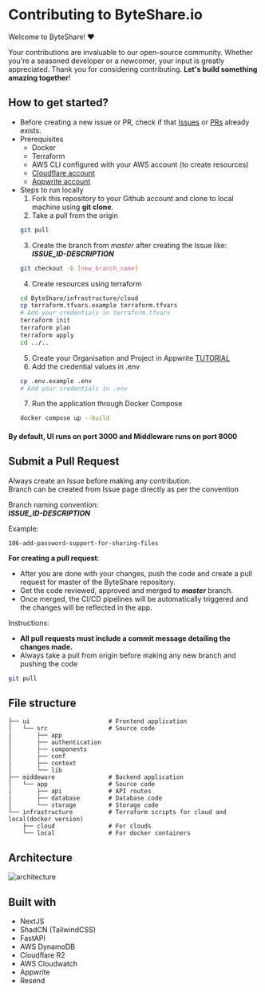 <!--  _   _                                                    -->
<!-- | | | | __ _ _ __  _ __  _   _                            -->
<!-- | |_| |/ _` | '_ \| '_ \| | | |                           -->
<!-- |  _  | (_| | |_) | |_) | |_| |                           -->
<!-- |_| |_|\__,_| .__/| .__/ \__, |                           -->
<!--   ____      |_|   |_|    |___/         _   _              -->
<!--  / ___|___  _ __ | |_ _ __| |__  _   _| |_(_)_ __   __ _  -->
<!-- | |   / _ \| '_ \| __| '__| '_ \| | | | __| | '_ \ / _` | -->
<!-- | |__| (_) | | | | |_| |  | |_) | |_| | |_| | | | | (_| | -->
<!--  \____\___/|_| |_|\__|_|  |_.__/ \__,_|\__|_|_| |_|\__, | -->
<!--                                                    |___/  -->


# Contributing to ByteShare.io
Welcome to ByteShare! ❤️

Your contributions are invaluable to our open-source community. Whether you're a seasoned developer or a newcomer, your input is greatly appreciated. Thank you for considering contributing. **Let's build something amazing together**!

## How to get started?
- Before creating a new issue or PR, check if that [Issues](https://github.com/ambujraj/byteshare/issues) or [PRs](https://github.com/ambujraj/byteshare/pulls) already exists.
- Prerequisites
  - Docker
  - Terraform
  - AWS CLI configured with your AWS account (to create resources)
  - [Cloudflare account](https://www.cloudflare.com/)
  - [Appwrite account](https://appwrite.io/)
- Steps to run locally
  1. Fork this repository to your Github account and clone to local machine using **git clone**.
  2. Take a pull from the origin
  ```bash
  git pull
  ```
  3. Create the branch from *master* after creating the Issue like: ***ISSUE_ID-DESCRIPTION***
  ```bash
  git checkout -b [new_branch_name]
  ```
  4. Create resources using terraform
  ```bash
  cd ByteShare/infrastructure/cloud
  cp terraform.tfvars.example terraform.tfvars
  # Add your credentials in terraform.tfvars
  terraform init
  terraform plan
  terraform apply
  cd ../..
  ```
  5. Create your Organisation and Project in Appwrite [TUTORIAL](https://youtu.be/pk92hS_d_ns?t=11&si=emSqp8Mdra_iF-dc)
  6. Add the credential values in .env
  ```bash
  cp .env.example .env
  # Add your credentials in .env
  ```
  7. Run the application through Docker Compose
  ```bash
  docker compose up --build
  ```

#### By default, UI runs on port **3000** and Middleware runs on port **8000**

## Submit a Pull Request
Always create an Issue before making any contribution.<br>
Branch can be created from Issue page directly as per the convention

Branch naming convention:<br>
***ISSUE_ID-DESCRIPTION***

Example:
```
106-add-password-support-for-sharing-files
```

**For creating a pull request**:
- After you are done with your changes, push the code and create a pull request for master of the ByteShare repository.
- Get the code reviewed, approved and merged to ***master*** branch.
- Once merged, the CI/CD pipelines will be automatically triggered and the changes will be reflected in the app.

Instructions:<br>
- **All pull requests must include a commit message detailing the changes made.**
- Always take a pull from origin before making any new branch and pushing the code
```bash
git pull
```

## File structure
```
├── ui                      # Frontend application
│   └── src                 # Source code
|       ├── app
│       ├── authentication
│       ├── components
│       ├── conf
|       ├── context
│       └── lib
├── middeware               # Backend application
│   └── app                 # Source code
|       ├── api             # API routes
|       ├── database        # Database code
│       └── storage         # Storage code
└── infrastructure          # Terraform scripts for cloud and local(docker version)
    ├── cloud               # For clouds
    └── local               # For docker containers

```

## Architecture
![architecture](https://github.com/ambujraj/ByteShare/assets/29935993/cc41b0e0-4ab4-4f56-b7be-013ae9f14018)

## Built with
- NextJS
- ShadCN (TailwindCSS)
- FastAPI
- AWS DynamoDB
- Cloudflare R2
- AWS Cloudwatch
- Appwrite
- Resend

